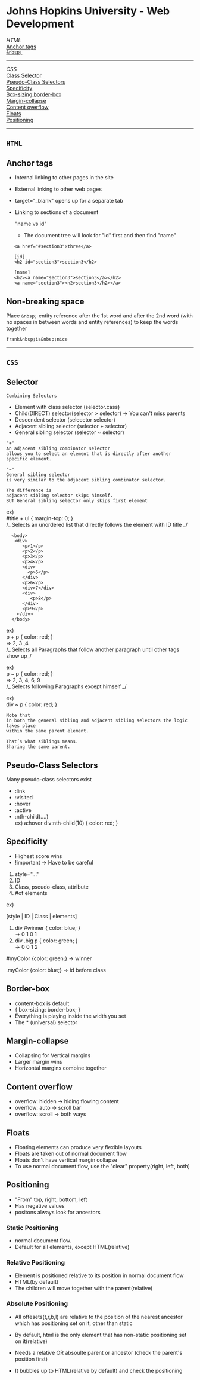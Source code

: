 # Johns Hopkins University - Web Development

_HTML_  
[Anchor tags](#Anchor-tags)  
[`&nbsp;`](#Non-breaking-space)

---

_CSS_  
[Class Selector](#Selector)  
[Pseudo-Class Selectors](#Pseudo-Class-Selectors)  
[Specificity](#Specificity)  
[Box-sizing:border-box](#Border-box)  
[Margin-collapse](#Margin-collapse)  
[Content overflow](#Content-overflow)  
[Floats](#Floats)  
[Positioning](#Positioning)

---

## `HTML`

## Anchor tags

- Internal linking to other pages in the site
- External linking to other web pages
- target="\_blank" opens up for a separate tab
- Linking to sections of a document

  "name vs id"

  - The document tree will look for "id" first and then find "name"

```
   <a href="#section3">three</a>

   [id]
   <h2 id="section3">section3</h2>

   [name]
   <h2><a name="section3">section3</a></h2>
   <a name="section3"><h2>section3</h2></a>
```

## Non-breaking space

Place `&nbsp;` entity reference after the 1st word and after the 2nd word (with no spaces in between words and entity references) to keep the words together

```
frank&nbsp;is&nbsp;nice
```

---

## `CSS`

## Selector

```
Combining Selectors
```

- Element with class selector (selector.cass)
- Child(DIRECT) selector(selector > selector) -> You can't miss parents
- Descendent selector (selecetor selector)
- Adjacent sibling selector (selector + selector)
- General sibling selector (selector ~ selector)

```
"+"
An adjacent sibling combinator selector
allows you to select an element that is directly after another specific element.
```

```
"~"
General sibling selector
is very similar to the adjacent sibling combinator selector.

The difference is
adjacent sibling selector skips himself.
BUT General sibling selector only skips first element
```

ex)  
#title + ul { margin-top: 0; }  
 /_ Selects an unordered list that directly follows the element with ID title _/

```
  <body>
   <div>
      <p>1</p>
      <p>2</p>
      <p>3</p>
      <p>4</p>
      <div>
        <p>5</p>
      </div>
      <p>6</p>
      <div>7</div>
      <div>
         <p>8</p>
      </div>
      <p>9</p>
    </div>
  </body>
```

ex)  
 p + p { color: red; }  
 => 2, 3 ,4  
 /_ Selects all Paragraphs that follow another paragraph until other tags show up_/

ex)  
 p ~ p { color: red; }  
 => 2, 3, 4, 6, 9  
 /_ Selects following Paragraphs except himself _/

ex)  
 div ~ p { color: red; }

```
Note that
in both the general sibling and adjacent sibling selectors the logic takes place
within the same parent element.

That’s what siblings means.
Sharing the same parent.
```

## Pseudo-Class Selectors

Many pseudo-class selectors exist

- :link
- :visited
- :hover
- :active
- :nth-child(....)  
   ex) a:hover div:nth-child(10) {
  color: red;
  }

## Specificity

- Highest score wins
- !important -> Have to be careful

1. style="..."
2. ID
3. Class, pseudo-class, attribute
4. #of elements

ex)

[style | ID | Class | elements]

1. div #winner { color: blue; }  
   -> 0 1 0 1
2. div .big p { color: green; }  
   -> 0 0 1 2

#myColor {color: green;} -> winner

.myColor {color: blue;} -> id before class

## Border-box

- content-box is default
- { box-sizing: border-box; }
- Everything is playing inside the width you set
- The \* (universal) selector

## Margin-collapse

- Collapsing for Vertical margins
- Larger margin wins
- Horizontal margins combine together

## Content overflow

- overflow: hidden -> hiding flowing content
- overflow: auto -> scroll bar
- overflow: scroll -> both ways

## Floats

- Floating elements can produce very flexible layouts
- Floats are taken out of normal document flow
- Floats don't have vertical margin collapse
- To use normal document flow, use the "clear" property(right, left, both)

## Positioning

- "From" top, right, bottom, left
- Has negative values
- positons always look for ancestors

### Static Positioning

- normal document flow.
- Default for all elements, except HTML(relative)

### Relative Positioning

- Element is positioned relative to its position in normal document flow
- HTML(by default)
- The children will move together with the parent(relative)

### Absolute Positioning

- All offesets(t,r,b,l) are relative to the position of the nearest ancestor which has positioning set on it, other than static

- By default, html is the only element that has non-static positioning set on it(relative)

- Needs a relative OR absoulte parent or ancestor (check the parent's position first)

- It bubbles up to HTML(relative by default) and check the positioning
